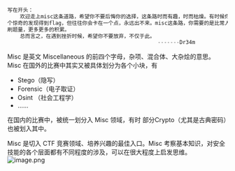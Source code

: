 ```python
写在开头：
	欢迎走上misc这条道路，希望你不要后悔你的选择，这条路时而有趣，时而枯燥。有时候你会因为一
个惊奇的发现得到flag，但往往你会卡在一个点，永远出不来。misc这条路，你需要的是比常人更多更多的
刷题量，更多更多的积累。
	总而言之，在遇到挫折时候，希望你不要放弃，不仅于此。
												-------Dr34m
```
Misc 是英文 Miscellaneous 的前四个字母，杂项、混合体、大杂烩的意思。
Misc 在国外的比赛中其实又被具体划分为各个小块，有

- Stego（隐写）
- Forensic（电子取证）
- Osint （社会工程学）
- ……

在国内的比赛中，被统一划分入 Misc 领域，有时 部分Crypto（尤其是古典密码）也被划入其中。

Misc 是切入 CTF 竞赛领域、培养兴趣的最佳入口。Misc 考察基本知识，对安全技能的各个层面都有不同程度的涉及，可以在很大程度上启发思维。
![image.png](https://cdn.nlark.com/yuque/0/2022/png/25877382/1658725985699-cd2f22a5-e2f8-49aa-9ff7-025c9ab04794.png#averageHue=%233d3d3c&clientId=u486e8036-1b00-4&from=paste&id=ud86bbe15&originHeight=2002&originWidth=1330&originalType=url&ratio=1&rotation=0&showTitle=false&size=1027923&status=done&style=none&taskId=ud00d777c-0f02-4c22-9ad9-0dcb58281a2&title=)
